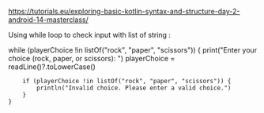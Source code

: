 https://tutorials.eu/exploring-basic-kotlin-syntax-and-structure-day-2-android-14-masterclass/

Using while loop to check input with list of string :

while (playerChoice !in listOf("rock", "paper", "scissors")) {
print("Enter your choice (rock, paper, or scissors): ")
playerChoice = readLine()?.toLowerCase()

        if (playerChoice !in listOf("rock", "paper", "scissors")) {
            println("Invalid choice. Please enter a valid choice.")
        }
    }